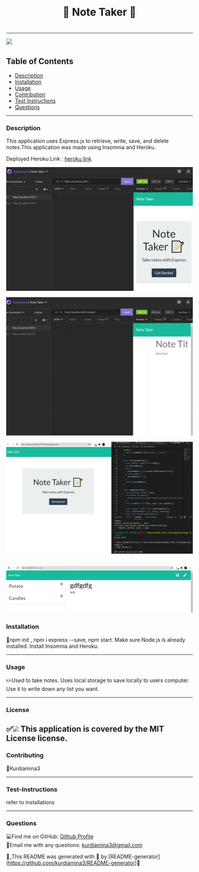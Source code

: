 
  
  # <h1 align="center"> 🌻 Note Taker 🌻 <h1>
  
----

<a href="https://img.shields.io/badge/License-MIT License-blueviolet"><img src="https://img.shields.io/badge/License-MIT License-blueviolet"></a>

## Table of Contents
- [Description](#description)
- [Installation](#installation)
- [Usage](#usage)
- [Contribution](#contribution)
- [Test Instructions](#test-instructions)
- [Questions](#questions)

----

### Description
This application uses Express.js to retrieve, write, save, and delete notes.This application was made using Insomnia and Heroku. 

Deployed Heroku Link : [heroku link](https://obscure-hamlet-87275.herokuapp.com/)

![Gif Demo](note1.GIF)

![Gif Demo](note2.GIF)

![Gif Demo](note3.GIF)

![Gif Demo](note4.GIF)
----
### Installation
🔧npm init , npm i express --save, npm start. Make sure Node.js is already installed. Install Insomnia and Heroku.

----
### Usage
✏️Used to take notes. Uses local storage to save locally to users computer. Use it to write down any list you want.

----
### License
✅<a href="https://img.shields.io/badge/License-MIT License-blueviolet"><img src="https://img.shields.io/badge/License-MIT License-blueviolet"></a>
This application is covered by the MIT License license.
----

### Contributing
🤝Kurdiamina3

----
### Test-Instructions
refer to installations

----
### Questions
💻Find me on GitHub: [Github Profile](https://github.com/Kurdiamina3)
<br />
📧Email me with any questions: kurdiamina3@gmail.com 
<br />

🌟_This README was generated with 💓 by [README-generator] (https://github.com/kurdiamina3/README-generator)🌟

